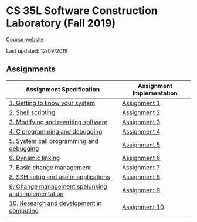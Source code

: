 # CS 35L Software Construction Laboratory (Fall 2019)

[Course website](http://web.cs.ucla.edu/classes/fall19/cs35L/)

Last updated: 12/09/2019

## Assignments
Assignment Specification | Assignment Implementation
------------------------ | -------------------------
[1. Getting to know your system](http://web.cs.ucla.edu/classes/fall19/cs35L/assign/assign1.html) | [Assignment 1](https://github.com/roeiburstein/CS35L/tree/master/assignment_1)
[2. Shell scripting](http://web.cs.ucla.edu/classes/fall19/cs35L/assign/assign2.html) | [Assignment 2](https://github.com/roeiburstein/CS35L/tree/master/assignment_2)
[3. Modifying and rewriting software](http://web.cs.ucla.edu/classes/fall19/cs35L/assign/assign3.html) | [Assignment 3](https://github.com/roeiburstein/CS35L/tree/master/assignment_3)
[4. C programming and debugging](http://web.cs.ucla.edu/classes/fall19/cs35L/assign/assign4.html) | [Assignment 4](https://github.com/roeiburstein/CS35L/tree/master/assignment_4)
[5. System call programming and debugging](http://web.cs.ucla.edu/classes/fall19/cs35L/assign/assign5.html) | [Assignment 5](https://github.com/roeiburstein/CS35L/tree/master/assignment_5)
[6. Dynamic linking](http://web.cs.ucla.edu/classes/fall19/cs35L/assign/assign6.html) | [Assignment 6](https://github.com/roeiburstein/CS35L/tree/master/assignment_6)
[7. Basic change management](http://web.cs.ucla.edu/classes/fall19/cs35L/assign/assign7.html) | [Assignment 7](https://github.com/roeiburstein/CS35L/tree/master/assignment_7)
[8. SSH setup and use in applications](http://web.cs.ucla.edu/classes/fall19/cs35L/assign/assign8.html) | [Assignment 8](https://github.com/roeiburstein/CS35L/tree/master/assignment_8)
[9. Change management spelunking and implementation](http://web.cs.ucla.edu/classes/fall19/cs35L/assign/assign9.html) | [Assignment 9](https://github.com/roeiburstein/CS35L/tree/master/assignment_9)
[10. Research and development in computing](http://web.cs.ucla.edu/classes/fall19/cs35L/assign/assign10.html) | [Assignment 10](https://github.com/roeiburstein/CS35L/tree/master/assignment_10)
